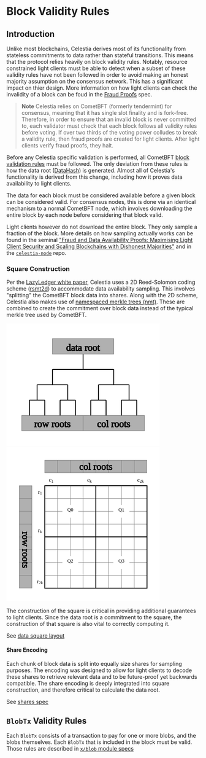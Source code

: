 # Block Validity Rules

## Introduction

Unlike most blockchains, Celestia derives most of its functionality from
stateless commitments to data rather than stateful transitions. This means that
the protocol relies heavily on block validity rules. Notably, resource
constrained light clients must be able to detect when a subset of these validity
rules have not been followed in order to avoid making an honest majority
assumption on the consensus network. This has a significant impact on thier
design. More information on how light clients can check the invalidity of a
block can be foud in the [Fraud Proofs](./fraud_proofs.md) spec.

> **Note** Celestia relies on CometBFT (formerly tendermint) for consensus,
> meaning that it has single slot finality and is fork-free. Therefore, in order
> to ensure that an invalid block is never committed to, each validator must
> check that each block follows all validity rules before voting. If over two
> thirds of the voting power colludes to break a validity rule, then fraud
> proofs are created for light clients. After light clients verify fraud proofs,
> they halt.

Before any Celestia specific validation is performed, all CometBFT [block
validation
rules](https://github.com/cometbft/cometbft/blob/v0.34.28/spec/core/data_structures.md#block)
must be followed. The only deviation from these rules is how the data root
([DataHash](https://github.com/cometbft/cometbft/blob/v0.34.28/spec/core/data_structures.md#header))
is generated. Almost all of Celestia's functionality is derived from this
change, including how it proves data availability to light clients.

The data for each block must be considered available before a given block can be
considered valid. For consensus nodes, this is done via an identical mechanism
to a normal CometBFT node, which involves downloading the entire block by each
node before considering that block valid.

Light clients however do not download the entire block. They only sample a
fraction of the block. More details on how sampling actually works can be found
in the seminal ["Fraud and Data Availability Proofs: Maximising Light Client
Security and Scaling Blockchains with Dishonest
Majorities"](https://arxiv.org/abs/1809.09044) and in the
[`celestia-node`](https://github.com/celestiaorg/celestia-node) repo.

### Square Construction

Per the [LazyLedger white paper](https://arxiv.org/pdf/1905.09274.pdf), Celestia
uses a 2D Reed-Solomon coding scheme
([rsmt2d](https://github.com/celestiaorg/rsmt2d)) to accommodate data
availability sampling. This involves "splitting" the CometBFT block data into
shares. Along with the 2D scheme, Celestia also makes use of [namespaced merkle
trees (nmt)](https://github.com/celestiaorg/nmt). These are combined to create
the commitment over block data instead of the typical merkle tree used by
CometBFT.

<img src="./figures/data_root.svg" alt="Figure 1: Data Root" width="400"/> <img
src="./figures/rs2d_quadrants.svg" alt="Figure 2: rsmt2d" width="400"/>

The construction of the square is critical in providing additional guarantees to
light clients. Since the data root is a commitment to the square, the
construction of that square is also vital to correctly computing it.

See [data square layout](./data_square_layout.md)

#### Share Encoding

Each chunk of block data is split into equally size shares for sampling
purposes. The encoding was designed to allow for light clients to decode these
shares to retrieve relevant data and to be future-proof yet backwards
compatible. The share encoding is deeply integrated into square construction, and
therefore critical to calculate the data root.

See [shares spec](./shares.md)

## `BlobTx` Validity Rules

Each `BlobTx` consists of a transaction to pay for one or more blobs, and the
blobs themselves. Each `BlobTx` that is included in the block must be valid.
Those rules are described in [`x/blob` module
specs](../../../x/blob/README.md#validity-rules)
